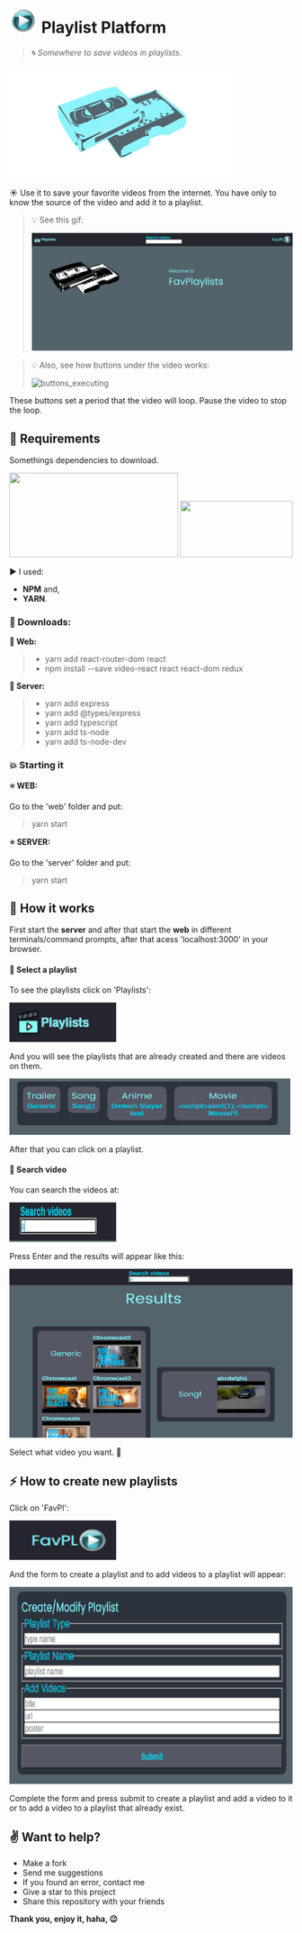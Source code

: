 # <img src="/web/src/assets/images/icons/logo.png" width="50" height="45"> Playlist Platform
> :cyclone: *Somewhere to save videos in playlists.*

<img src="/web/src/assets/images/background.png" width="400" height="200">

:sunny: Use it to save your favorite videos from the internet. You have only to know the source of the video and add it to a playlist.

> :bulb: See this gif:
> 
> ![executing](/readme_imgs/executing.gif)

> :bulb: Also, see how buttons under the video works:
>
> ![buttons_executing](/readme_imgs/executing_but.gif)

These buttons set a period that the video will loop. Pause the video to stop the loop.

## :floppy_disk: Requirements
Somethings dependencies to download.

<img src="https://miro.medium.com/max/2800/1*y5YLuOKO5XM7MOzve6XsDQ.png" width="300" height="150">
<img src="https://www.trytape.com/wp-content/uploads/2019/10/yarn_image.png" width="200" height="100">

:arrow_forward: I used: 
- **NPM** and,
- **YARN**.

### :arrow_down_small: Downloads:

**:mega: Web:**
> - yarn add react-router-dom react
> - npm install --save video-react react react-dom redux

**:mega: Server:**
> - yarn add express
> - yarn add @types/express
> - yarn add typescript
> - yarn add ts-node
> - yarn add ts-node-dev

### :boom: Starting it

**:star: WEB:**

Go to the 'web' folder and put:
> yarn start

**:star: SERVER:**

Go to the 'server' folder and put:
> yarn start

## :abcd: How it works

First start the **server** and after that start the **web** in different terminals/command prompts, after that acess 'localhost:3000' in your browser.

#### :gem: Select a playlist
To see the playlists click on 'Playlists':

<img src="/readme_imgs/playlist_but.PNG" width="190" height="70">

And you will see the playlists that are already created and there are videos on them.

<img src="/readme_imgs/playlists.PNG" width="500" height="100">

After that you can click on a playlist.

#### :gem: Search video

You can search the videos at:

<img src="/readme_imgs/search.PNG" width="190" height="70">

Press Enter and the results will appear like this:

<img src="/readme_imgs/search_results.PNG" width="550" height="300">

Select what video you want. :pushpin:

## :zap: How to create new playlists

Click on 'FavPl':

<img src="/readme_imgs/favpl.PNG" width="190" height="70">

And the form to create a playlist and to add videos to a playlist will appear:

<img src="/readme_imgs/form_post.PNG" width="550" height="350">

Complete the form and press submit to create a playlist and add a video to it or to add a video to a playlist that already exist.

## :v: Want to help?

- Make a fork
- Send me suggestions
- If you found an error, contact me
- Give a star to this project
- Share this repository with your friends

**Thank you, enjoy it, haha, :wink:**
